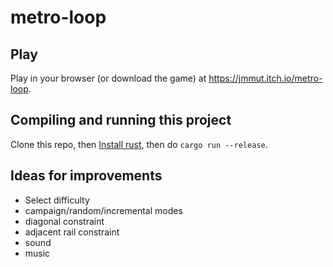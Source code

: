 # metro-loop

## Play

Play in your browser (or download the game) at https://jmmut.itch.io/metro-loop.

## Compiling and running this project

Clone this repo, then [Install rust](https://www.rust-lang.org/tools/install), then do `cargo run --release`.

## Ideas for improvements

- Select difficulty
- campaign/random/incremental modes
- diagonal constraint
- adjacent rail constraint
- sound
- music
